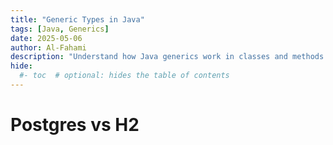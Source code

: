 ```yaml
---
title: "Generic Types in Java"
tags: [Java, Generics]
date: 2025-05-06
author: Al-Fahami
description: "Understand how Java generics work in classes and methods for type-safe code."
hide:
  #- toc  # optional: hides the table of contents
---
```


# Postgres vs H2